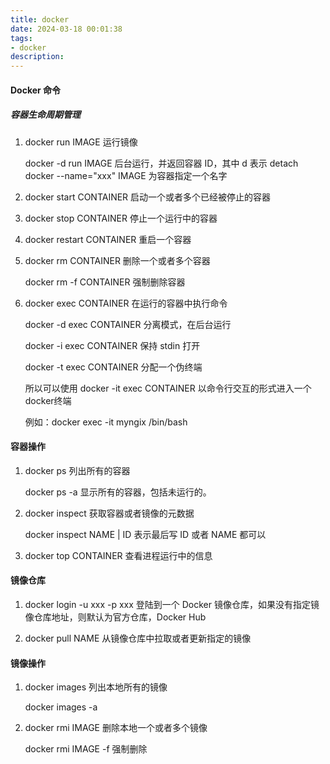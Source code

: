 ```yaml
---
title: docker
date: 2024-03-18 00:01:38
tags:
- docker
description: 
---
```


#### Docker 命令

##### 容器生命周期管理

1. docker run IMAGE 运行镜像

    docker -d run IMAGE 后台运行，并返回容器 ID，其中 d 表示 detach
    docker --name="xxx" IMAGE 为容器指定一个名字

2. docker start CONTAINER 启动一个或者多个已经被停止的容器

3. docker stop CONTAINER 停止一个运行中的容器

4. docker restart CONTAINER 重启一个容器

5. docker rm CONTAINER 删除一个或者多个容器

    docker rm -f CONTAINER 强制删除容器

6. docker exec CONTAINER 在运行的容器中执行命令

    docker -d exec CONTAINER 分离模式，在后台运行

    docker -i exec CONTAINER 保持 stdin 打开

    docker -t exec CONTAINER 分配一个伪终端

    所以可以使用 docker -it exec CONTAINER 以命令行交互的形式进入一个docker终端

    例如：docker exec -it myngix /bin/bash

#### 容器操作

1. docker ps 列出所有的容器

    docker ps -a 显示所有的容器，包括未运行的。
    
2. docker inspect 获取容器或者镜像的元数据

    docker inspect NAME | ID 表示最后写 ID 或者 NAME 都可以

3. docker top CONTAINER 查看进程运行中的信息

#### 镜像仓库

1. docker login -u xxx -p xxx 登陆到一个 Docker 镜像仓库，如果没有指定镜像仓库地址，则默认为官方仓库，Docker Hub

2. docker pull NAME 从镜像仓库中拉取或者更新指定的镜像

#### 镜像操作

1. docker images 列出本地所有的镜像

    docker images -a 

2. docker rmi IMAGE 删除本地一个或者多个镜像

    docker rmi IMAGE -f 强制删除

